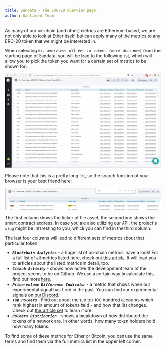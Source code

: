 ```yaml
---
title: Sandata - The ERC-20 overview page
author: Santiment Team
---
```


As many of our on-chain (and other) metrics are Ethereum-based, we are
not only able to look at Ether itself, but can apply many of the metrics
to any ERC-20 token that we might be interested in.

When selecting `01. Overview. All ERC-20 tokens (more than 600)` from
the starting page of Sandata, you will be lead to the following list,
which will allow you to pick the token you want for a certain set of
metrics to be shown for:

![](04_sangraphs_erc20_overview.png)

Please note that this is a pretty long list, so the search function of
your browser is your best friend here:

![](05_sangraphs_erc20_overview_search.png)

The first column shows the ticker of the asset, the second one shows the
smart contract address. In case you are also utilizing our API, the
project's `slug` might be interesting to you, which you can find in
the third column.

The last four columns will lead to different sets of metrics about that
particular token:

-   ***`Blockchain Analytics`*** - a huge list of on-chain metrics,
    have a look! For a full list of all metrics listed here, check out
    [this
    article](/sandata/about/the-on-chain-metrics-overview-page).
    It will lead you to articles about the listed metrics in detail,
    too.
-   ***`Github Activity`*** - shows how active the development team of
    the project seems to be on Github. We use a certain way to calculate
    this, find out more
    [here](/metrics/developer-activity).
-   ***`Price-volume Difference Indicator`*** - a metric that shows
    when our experimental signal has fired in the past. You can find our
    experimental signals on [our
    Discord](https://santiment.net/discord).
-   ***`Top Holders`***  - Find out about the (up to) 100 hundred
    accounts which rank highest in amount of tokens held - and how that
    list changes. Check out [this article
    set](/metrics/top-holders)
    to learn more.
-   ***`Holders Distribution`*** - shows a breakdown of how distributed the tokens of a network are. In other words, how many token holders hold how many tokens.

To find some of these metrics for Ether or Bitcoin, you can use the same
terms and find them via the full metrics list in the upper left corner.
